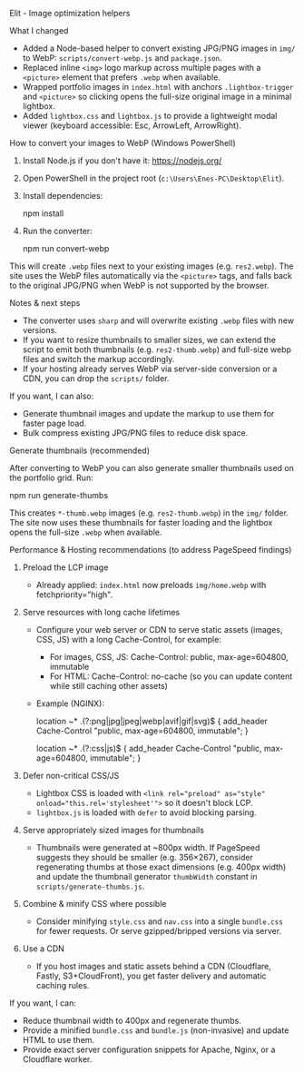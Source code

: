 Elit - Image optimization helpers

What I changed

- Added a Node-based helper to convert existing JPG/PNG images in `img/` to WebP: `scripts/convert-webp.js` and `package.json`.
- Replaced inline `<img>` logo markup across multiple pages with a `<picture>` element that prefers `.webp` when available.
- Wrapped portfolio images in `index.html` with anchors `.lightbox-trigger` and `<picture>` so clicking opens the full-size original image in a minimal lightbox.
- Added `lightbox.css` and `lightbox.js` to provide a lightweight modal viewer (keyboard accessible: Esc, ArrowLeft, ArrowRight).

How to convert your images to WebP (Windows PowerShell)

1. Install Node.js if you don't have it: https://nodejs.org/
2. Open PowerShell in the project root (`c:\Users\Enes-PC\Desktop\Elit`).
3. Install dependencies:

   npm install

4. Run the converter:

   npm run convert-webp

This will create `.webp` files next to your existing images (e.g. `res2.webp`). The site uses the WebP files automatically via the `<picture>` tags, and falls back to the original JPG/PNG when WebP is not supported by the browser.

Notes & next steps

- The converter uses `sharp` and will overwrite existing `.webp` files with new versions.
- If you want to resize thumbnails to smaller sizes, we can extend the script to emit both thumbnails (e.g. `res2-thumb.webp`) and full-size webp files and switch the markup accordingly.
- If your hosting already serves WebP via server-side conversion or a CDN, you can drop the `scripts/` folder.

If you want, I can also:
- Generate thumbnail images and update the markup to use them for faster page load.
- Bulk compress existing JPG/PNG files to reduce disk space.

Generate thumbnails (recommended)

After converting to WebP you can also generate smaller thumbnails used on the portfolio grid. Run:

   npm run generate-thumbs

This creates `*-thumb.webp` images (e.g. `res2-thumb.webp`) in the `img/` folder. The site now uses these thumbnails for faster loading and the lightbox opens the full-size `.webp` when available.

Performance & Hosting recommendations (to address PageSpeed findings)

1) Preload the LCP image
   - Already applied: `index.html` now preloads `img/home.webp` with fetchpriority="high".

2) Serve resources with long cache lifetimes
   - Configure your web server or CDN to serve static assets (images, CSS, JS) with a long Cache-Control, for example:

     - For images, CSS, JS: Cache-Control: public, max-age=604800, immutable
     - For HTML: Cache-Control: no-cache (so you can update content while still caching other assets)

   - Example (NGINX):

     location ~* \.(?:png|jpg|jpeg|webp|avif|gif|svg)$ {
       add_header Cache-Control "public, max-age=604800, immutable";
     }

     location ~* \.(?:css|js)$ {
       add_header Cache-Control "public, max-age=604800, immutable";
     }

3) Defer non-critical CSS/JS
   - Lightbox CSS is loaded with `<link rel="preload" as="style" onload="this.rel='stylesheet'">` so it doesn't block LCP.
   - `lightbox.js` is loaded with `defer` to avoid blocking parsing.

4) Serve appropriately sized images for thumbnails
   - Thumbnails were generated at ~800px width. If PageSpeed suggests they should be smaller (e.g. 356×267), consider regenerating thumbs at those exact dimensions (e.g. 400px width) and update the thumbnail generator `thumbWidth` constant in `scripts/generate-thumbs.js`.

5) Combine & minify CSS where possible
   - Consider minifying `style.css` and `nav.css` into a single `bundle.css` for fewer requests. Or serve gzipped/bripped versions via server.

6) Use a CDN
   - If you host images and static assets behind a CDN (Cloudflare, Fastly, S3+CloudFront), you get faster delivery and automatic caching rules.

If you want, I can:
 - Reduce thumbnail width to 400px and regenerate thumbs.
 - Provide a minified `bundle.css` and `bundle.js` (non-invasive) and update HTML to use them.
 - Provide exact server configuration snippets for Apache, Nginx, or a Cloudflare worker.


